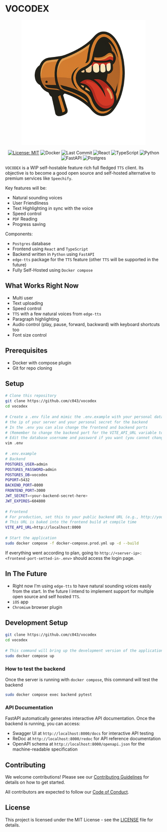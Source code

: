 # VOCODEX

<div align="center">
  <img src="VOCODEX.png" alt="vocodex-logo" width="400">
</div>

<div align="center">

[![License: MIT](https://img.shields.io/badge/License-MIT-yellow.svg)](https://opensource.org/licenses/MIT)
![Docker](https://img.shields.io/badge/docker-%230db7ed.svg?style=flat&logo=docker&logoColor=white)
![Last Commit](https://img.shields.io/github/last-commit/c043/vocodex)
![React](https://img.shields.io/badge/react-%2320232a.svg?style=flat&logo=react&logoColor=%2361DAFB)
![TypeScript](https://img.shields.io/badge/typescript-%23007ACC.svg?style=flat&logo=typescript&logoColor=white)
![Python](https://img.shields.io/badge/python-3670A0?style=flat&logo=python&logoColor=ffdd54)
![FastAPI](https://img.shields.io/badge/FastAPI-005571?style=flat&logo=fastapi)
![Postgres](https://img.shields.io/badge/postgres-%23316192.svg?style=flat&logo=postgresql&logoColor=white)

</div>

`VOCODEX` is a WIP self-hostable feature rich full fledged `TTS` client.
Its objective is to become a good open source and self-hosted alternative to premium services like `Speechify`.

Key features will be:
- Natural sounding voices
- User Friendliness
- Text Highlighting in sync with the voice
- Speed control
- `PDF` Reading
- Progress saving

Components:
- `Postgres` database
- Frontend using `React` and `TypeScript`
- Backend written in `Python` using `FastAPI`
- `edge-tts` package for the `TTS` feature (other `TTS` will be supported in the future)
- Fully Self-Hosted using `Docker compose`

## What Works Right Now

- Multi user
- Text uploading
- Speed control
- `TTS` with a few natural voices from `edge-tts`
- Paragraph highlighting
- Audio control (play, pause, forward, backward) with keyboard shortcuts too
- Font size control

## Prerequisites

- Docker with compose plugin
- Git for repo cloning

## Setup
```bash
# Clone this repository
git clone https://github.com/c043/vocodex
cd vocodex

# Create a .env file and mimic the .env.example with your personal data like
# the ip of your server and your personal secret for the backend
# In the .env you can also change the frontend and backend ports 
# (Remember to change the backend port for the VITE_API_URL variable too if you change it though!)
# Edit the database username and password if you want (you cannot change them later)
vim .env

# .env.example
# Backend
POSTGRES_USER=admin
POSTGRES_PASSWORD=admin
POSTGRES_DB=vocodex
PGPORT=5432
BACKEND_PORT=8000
FRONTEND_PORT=3000
JWT_SECRET=<your-backend-secret-here>
JWT_EXPIRES=604800

# Frontend
# For production, set this to your public backend URL (e.g., http://your-server-ip:8000)
# This URL is baked into the frontend build at compile time
VITE_API_URL=http://localhost:8000

# Start the application
sudo docker compose -f docker-compose.prod.yml up -d --build
```

If everything went according to plan, going to `http://<server-ip>:<frontend-port-setted-in-.env>` should access the login page.

## In The Future

- Right now I'm using `edge-tts` to have natural sounding voices easily from the start. In the future I intend to implement support for multiple open source and self hosted `TTS`.
- `iOS` app
- `Chromium` browser plugin

## Development Setup
```bash
git clone https://github.com/c043/vocodex
cd vocodex

# This command will bring up the development version of the application with pgadmin too. You will be able to access pgadmin through http://localhost:5050 with the credentials setted in the docker-compose.yml
sudo docker compose up
```

### How to test the backend
Once the server is running with `docker compose`, this command will test the backend
```bash
sudo docker compose exec backend pytest
```

### API Documentation
FastAPI automatically generates interactive API documentation. Once the backend is running, you can access:
- Swagger UI at `http://localhost:8000/docs` for interactive API testing
- ReDoc at `http://localhost:8000/redoc` for API reference documentation
- OpenAPI schema at `http://localhost:8000/openapi.json` for the machine-readable specification

## Contributing

We welcome contributions! Please see our [Contributing Guidelines](CONTRIBUTING.md) for details on how to get started.

All contributors are expected to follow our [Code of Conduct](CODE_OF_CONDUCT.md).

## License

This project is licensed under the MIT License - see the [LICENSE](LICENSE) file for details.
